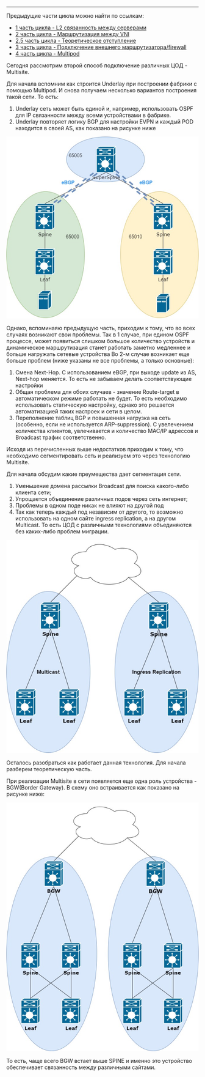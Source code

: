 
____
<cut/>

Предыдущие части цикла можно найти по ссылкам:

- [1 часть цикла - L2 связанность между серверами](https://habr.com/ru/company/otus/blog/505442/)
- [2 часть цикла - Маршрутизация между VNI](https://habr.com/ru/company/otus/blog/506800/)
- [2.5 часть цикла - Теоретическое отступление](https://habr.com/ru/company/otus/blog/518128/)
- [3 часть цикла - Подключение внешнего маршрутизатора/firewall](https://habr.com/ru/company/otus/blog/519256/)
- [4 часть цикла - Multipod](https://habr.com/ru/company/otus/blog/526628/)

Сегодня рассмотрим второй способ подключение различных ЦОД - Multisite.

Для начала вспомним как строится Underlay при построении фабрики с помощью Multipod. И снова получаем
несколько вариантов построения такой сети. То есть:
1. Underlay сеть может быть единой и, например, использовать OSPF для IP связанности между всеми устройствами в фабрике.
2. Underlay повторяет логику BGP для настройки EVPN и каждый POD находится в своей AS, как показано на рисунке ниже

![](img/Overlay_part5/Underlay_BGP.jpeg)

Однако, вспоминаяю предыдущую часть, приходим к тому, что во всех случаях возникают свои проблемы.
Так в 1 случае, при едином OSPF процессе, может появиться слишком большое количество устройств и динамическое маршрутизация 
станет работать заметно медленнее и больше нагружать сетевые устройства
Во 2-м случае возникает еще больше проблем (ниже указаны не все проблемы, а только основные):
1. Смена Next-Hop. С использованием eBGP, при выходе update из AS, Next-hop меняется. То есть не забываем делать соответствующие настройки
2. Общая проблема для обоих случаев - значение Route-target в автоматическом режиме работать не будет. То есть необходимо использовать статическую настройку, однако это решается автоматизацией таких настроек и сети в целом.
3. Переполнение таблиц BGP и повышенная нагрузка на сеть (особенно, если не используется ARP-suppression). С увелечением  количества клиентов, увлечивается и количество MAC/IP адрессов и Broadcast трафик соответственно.

Исходя из перечисленных выше недостатков приходим к тому, что необходимо сегментировать сеть и реализуем это через технологию Multisite.

Для начала обсудим какие преумещества дает сегментация сети.

1. Уменьшение домена рассылки Broadcast для поиска какого-либо клиента сети;
2. Упрощается объединение различных подов через сеть интернет;
3. Проблемы в одном поде никак не влияют на другой под
3. Так как теперь каждый под независим от другого, то возможно использовать на одном сайте ingress replication, а на другом Multicast. То есть ЦОД с различными технологиями объединяются без каких-либо проблем миграции.

![](img/Overlay_part5/Multisite_mul_ing.jpg)

Осталось разобраться как работает данная технология. Для начала разберем теоретическую часть.

При реализации Multisite в сети появляется еще одна роль устройства - BGW(Border Gateway).
В схему оно встраивается как показано на рисунке ниже:

![](img/Overlay_part5/BGW.jpg)

То есть, чаще всего BGW встает выше SPINE и именно это устройство обеспечивает связанность между различными сайтами.

